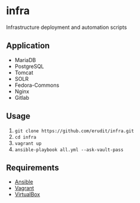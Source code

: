 # infra
Infrastructure deployment and automation scripts

## Application

- MariaDB
- PostgreSQL
- Tomcat
- SOLR
- Fedora-Commons
- Nginx
- Gitlab

## Usage

1. `git clone https://github.com/erudit/infra.git`
2. `cd infra`
3. `vagrant up`
4. `ansible-playbook all.yml --ask-vault-pass`

## Requirements

* [Ansible](http://www.ansible.com/)
* [Vagrant](https://www.vagrantup.com/)
* [VirtualBox](https://www.virtualbox.org/)
